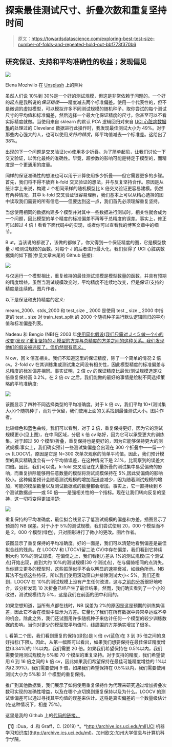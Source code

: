 # 探索最佳测试尺寸、折叠次数和重复坚持时间

> 原文：<https://towardsdatascience.com/exploring-best-test-size-number-of-folds-and-repeated-hold-out-bbf773f370b6>

## 研究保证、支持和平均准确性的收益；发现偏见

![](img/6dfa1571f9152f4590396fc5420eacab.png)

Elena Mozhvilo 在 [Unsplash](https://unsplash.com?utm_source=medium&utm_medium=referral) 上的照片

虽然人们说 10%到 30%是一个好的测试规模，但这是非常依赖于问题的。一个好的起点是我所说的*保证精度*——精度减去两个标准偏差。使用一个代表性的，但不是微调的虚拟模型，可以模拟许多不同测试规模的随机种子。取你尝试的每个测试尺寸的平均值和标准偏差，然后选择一个最大化保证精度的尺寸。你甚至可以不看实际精度就做。当使用来自 sklearn 的默认 PCA 逻辑回归对来自 [UCI 心脏病数据集](https://archive.ics.uci.edu/ml/datasets/heart+disease)的处理过的 Cleveland 数据进行此操作时，我发现最佳测试大小为 49%。对于那些内心强大的人，也可以使用*支持的精度*，即平均值减去一个标准差。这给出了 38%。

出现的下一个问题是交叉验证(cv)使用多少折叠。为了简单起见，让我们讨论一下交叉验证，以优化最终的准确性。毕竟，超参数的影响可能是特定于模型的，而精度是一个更通用的度量。

同样的保证准确性的想法也可以用于计算使用多少折叠——但它需要更多的步骤。首先，我们将不得不放弃 k-fold 交叉验证的想法，并与反复坚持合作。原因是从统计学上来说，构建 J 个相同采样的随机模型比 k 倍交叉验证更容易建模。仍然有两种情况，其中 k-fold 交叉验证很容易理解，我们基本上可以从精心选择的图中读取我们需要的所有信息——但要达到这一点，我们首先必须理解重复坚持。

当您使用相同的数据构建多个模型并对其中一些数据进行测试时，相关性就会成为一个问题，因此模型的单个精度的标准偏差不再等于总精度的误差。事实上，修正可以超过 4 倍！看看下面代码中的实现，或者你可以查看我的博客文章中的细节。

B ut，当该说的都说了，该做的都做了，你又得到一个保证精度的图，它是模型数量 J 和测试规模的函数。对每个 J 的后者进行最大化，我们获得了 UCI 心脏病数据集的如下图(参见文章末尾的 Github 链接):

![](img/4a5a3cf46d0db71cc42cf66cfd068457.png)

与仅运行一个模型相比，重复维持的最佳测试规模是模型数量的函数，并具有预期的精度增益。虽然当测试规模改变时，平均精度不连续地改变，但是保证/支持的精度是连续的。图片作者。

以下是保证和支持精度的定义:

means_2000、stds_2000 和 test_size _ 2000 是使用 test _ size _ 2000 中指定的 test _ size 对 train_test_split 的 2000 个随机种子进行默认逻辑回归的平均值和标准偏差列表。

Nadeau 和 Bengio (NB)在 2003 年[使用简化假设(我们只需对 J < 5 做一个小的改变)发现了重复坚持的 J 模型的方差与总精度的方差之间的这种关系。我们发现他们的假设被违反了，但仍然很有意义。](https://link.springer.com/content/pdf/10.1023/A:1024068626366.pdf)

N ow，回 k 倍互相关。我们不知道这里的保证精度，除了一个简单的情况:2 倍 cv。2-fold cv 在其训练集或测试集之间没有相关性，因此模型精度的标准偏差与总精度的标准偏差相同。事实证明，2 倍 cv 的保证精度比最优(测试规模选定)2 倍重复保持高 0.2%。在 2 倍 cv 之后，我们能做的最好的事情是绘制不同选择策略的平均准确度:

![](img/42313dc0b2c3f83d6c363e6ec22fe5bd.png)

该图显示了四种不同选择类型的平均准确度。对于 k 倍 cv，我们平均 10*(测试集大小)个随机种子，而对于保留，我们使用上面的关系找到最佳测试大小。图片作者。

比较绿色和蓝色曲线，我们可以看到，对于 2 倍，重复保持更好，因为它的测试规模更小(见上图)，在中间区域，分层 k 倍 cv 略好，因为它可以承受更大的训练集。对于超过 50 个模型/折叠，重复保持也是更好的，因为它能够保持更大的测试规模:事实上，我们确实预计一些测试集偏差会出现在 300 个折叠中——留一个 cv (LOOCV)。原因是它是 N=300 次单次观察的简单平均值。因此，我们预计模型的真实精确度会有一个平均值误差，在这种情况下是 2.1%，比观察到的误差大四倍。因此，我们可以说，k-fold 交叉验证在大量折叠的测试集中易受偏倚的影响，而重复排除能够用任意数量的模型将测试规模保持在 5%,因此受偏倚的影响较小。这种偏差预计会随着测试规模的增加而迅速减少，因为随着测试规模的增加，可能的模型数量以及测试数据点的数量都会增加。事实上，它一直持续到 6 个测试数据点——或 50 倍——是强相关性的一个指标。现在让我们转向反复的坚持，这一切将变得更加清楚:

![](img/41829e32ee909b223b8fb89820c276a2.png)

重复保持的平均准确度，最佳拟合线显示了低测试规模的偏差和方差。插图显示了预测的 NB 误差。对于小于 5%的测试规模，我们尝试使用 20，000 个模型而不是 2，000 个模型(绿色)，只对图形进行了微小的更改。图片作者。

该图显示了重复保持的平均准确度。好的一面是，我们可以清楚地看到偏差是最佳拟合线的残余。在 LOOCV 和 LTOCV(留二法 CV)中存在偏差，我们看到它持续到大约 10%的测试规模。在偏倚之上，我们看到方差从 1%的测试规模(三个测试点)开始出现，直到大约 10%的测试规模(30 个测试点)，在与偏倚相同的点消失。当你建立更多的模型时，这些振荡似乎不会以明显的速率衰减，如绿色所示。NB 算法不包括这些特征，所以我们使用滚动窗口并排除测试大小< 5%。我们还看到，LOOCV 在 10%的测试规模上没有产生任何改进，这与[之前的分析](https://stats.stackexchange.com/questions/61783/bias-and-variance-in-leave-one-out-vs-k-fold-cross-validation)很好地吻合，该分析发现 10 次折叠已经产生了最佳结果。然而，我们确实看到了一个小的改进，测试规模约为 5%，这是我们在前面的图中利用的。

如果您想知道，当所有点都在线时，NB 误差为 2%的原因是这是预期的训练集偏差，因此它不会在模型中显示为方差。它量化了我们在所有数据中异常幸运或不幸的机会。除此之外，我们还试图用许多随机种子来估计任何一个模型的较少训练数据的影响。当你对更少的模型取平均值时，线周围的方差确实增加了很多。

L 看第二个图，我们看到重复的保持(绿色)是 k 倍 cv(蓝色)在 3 到 35 倍之间的良好指标(下限)。因此，从第一幅图可以看出，如果我们想要保持在最佳保证精度增益(3.34%)的 1%以内，我们需要 20 倍。如果我们希望保持在 0.5%以内，我们需要使用测试规模为 5%和 70 个模型的重复坚持。对于支持的精度，我们希望使用 6 到 16 倍之间的 k 倍 cv，因此如果我们希望保持在最佳可能精度增益的 1%以内(2.39%)，我们需要使用 9 倍，如果我们希望保持在 0.5%以内，我们需要使用测试大小为 5%和 31 个模型的重复保持。

推广到其他数据集，我们展示了如何使用重复保持作为代理来研究通过增加折叠次数可实现的准确性增益，以及在哪个点切换到重复保持以及为什么。LOOCV 的测试集偏差可以通过寻找其平均值的误差来估计。这将是真实偏差的一个数量级估计(在这种情况下，相差 75%)。

这里是我的 Github 上的[代码的链接。](https://github.com/alexlewisroberts/test_size_study)

**【1】**:Dua，d .和 Graff，C. (2019) *。*http://archive.ics.uci.edu/ml[UCI 机器学习知识库](http://archive.ics.uci.edu/ml)。加州欧文:加州大学信息与计算机科学学院。